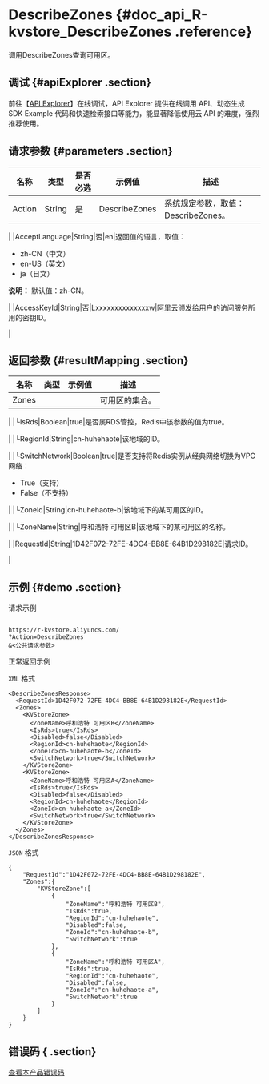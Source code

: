 # DescribeZones {#doc_api_R-kvstore_DescribeZones .reference}

调用DescribeZones查询可用区。

## 调试 {#apiExplorer .section}

前往【[API Explorer](https://api.aliyun.com/#product=R-kvstore&api=DescribeZones)】在线调试，API Explorer 提供在线调用 API、动态生成 SDK Example 代码和快速检索接口等能力，能显著降低使用云 API 的难度，强烈推荐使用。

## 请求参数 {#parameters .section}

|名称|类型|是否必选|示例值|描述|
|--|--|----|---|--|
|Action|String|是|DescribeZones|系统规定参数，取值：DescribeZones。

 |
|AcceptLanguage|String|否|en|返回值的语言，取值：

 -   zh-CN（中文）
-   en-US（英文）
-   ja（日文）

 **说明：** 默认值：zh-CN。

 |
|AccessKeyId|String|否|Lxxxxxxxxxxxxxxw|阿里云颁发给用户的访问服务所用的密钥ID。

 |

## 返回参数 {#resultMapping .section}

|名称|类型|示例值|描述|
|--|--|---|--|
|Zones| | |可用区的集合。

 |
|└IsRds|Boolean|true|是否属RDS管控，Redis中该参数的值为true。

 |
|└RegionId|String|cn-huhehaote|该地域的ID。

 |
|└SwitchNetwork|Boolean|true|是否支持将Redis实例从经典网络切换为VPC网络：

 -   True（支持）
-   False（不支持）

 |
|└ZoneId|String|cn-huhehaote-b|该地域下的某可用区的ID。

 |
|└ZoneName|String|呼和浩特 可用区B|该地域下的某可用区的名称。

 |
|RequestId|String|1D42F072-72FE-4DC4-BB8E-64B1D298182E|请求ID。

 |

## 示例 {#demo .section}

请求示例

``` {#request_demo}

https://r-kvstore.aliyuncs.com/
?Action=DescribeZones
&<公共请求参数>

```

正常返回示例

`XML` 格式

``` {#xml_return_success_demo}
<DescribeZonesResponse>
  <RequestId>1D42F072-72FE-4DC4-BB8E-64B1D298182E</RequestId>
  <Zones>
    <KVStoreZone>
      <ZoneName>呼和浩特 可用区B</ZoneName>
      <IsRds>true</IsRds>
      <Disabled>false</Disabled>
      <RegionId>cn-huhehaote</RegionId>
      <ZoneId>cn-huhehaote-b</ZoneId>
      <SwitchNetwork>true</SwitchNetwork>
    </KVStoreZone>
    <KVStoreZone>
      <ZoneName>呼和浩特 可用区A</ZoneName>
      <IsRds>true</IsRds>
      <Disabled>false</Disabled>
      <RegionId>cn-huhehaote</RegionId>
      <ZoneId>cn-huhehaote-a</ZoneId>
      <SwitchNetwork>true</SwitchNetwork>
    </KVStoreZone>
  </Zones>
</DescribeZonesResponse>

```

`JSON` 格式

``` {#json_return_success_demo}
{
	"RequestId":"1D42F072-72FE-4DC4-BB8E-64B1D298182E",
	"Zones":{
		"KVStoreZone":[
			{
				"ZoneName":"呼和浩特 可用区B",
				"IsRds":true,
				"RegionId":"cn-huhehaote",
				"Disabled":false,
				"ZoneId":"cn-huhehaote-b",
				"SwitchNetwork":true
			},
			{
				"ZoneName":"呼和浩特 可用区A",
				"IsRds":true,
				"RegionId":"cn-huhehaote",
				"Disabled":false,
				"ZoneId":"cn-huhehaote-a",
				"SwitchNetwork":true
			}
		]
	}
}
```

## 错误码 { .section}

[查看本产品错误码](https://error-center.aliyun.com/status/product/R-kvstore)

